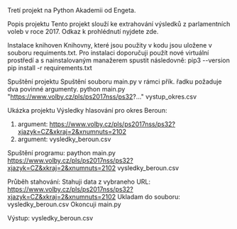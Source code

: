 Tretí projekt na Python Akademii od Engeta.

Popis projektu
Tento projekt slouží ke extrahování výsledků z parlamentních voleb v roce 2017. Odkaz k prohlédnutí nyjdete zde.

Instalace knihoven
Knihovny, které jsou použity v kodu jsou uložene v souboru requiments.txt. Pro instalaci doporučuji použít nové virtuální prostředí a s nainstalovaným manažerem spustit následovně:
pip3 --version
pip install -r requirements.txt

Spuštění projektu
Spuštění souboru main.py v rámci přík. řadku požaduje dva povinné argumenty.
python main.py "https://www.volby.cz/pls/ps2017nss/ps32?..." vystup_okres.csv

Ukázka projektu
Výsledky hlasování pro okres Beroun:
1. argument: https://www.volby.cz/pls/ps2017nss/ps32?xjazyk=CZ&xkraj=2&xnumnuts=2102
2. argument: vysledky_beroun.csv 

Spuštění programu:
paython main.py https://www.volby.cz/pls/ps2017nss/ps32?xjazyk=CZ&xkraj=2&xnumnuts=2102 vysledky_beroun.csv

Průběh stahování:
Stahuji data z vybraneho URL: https://www.volby.cz/pls/ps2017nss/ps32?xjazyk=CZ&xkraj=2&xnumnuts=2102
Ukladam do souboru: vysledky_beroun.csv
Okoncuji main.py

Výstup: vysledky_beroun.csv
